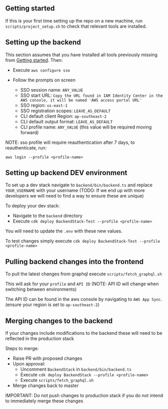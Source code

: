 ## Getting started

If this is your first time setting up the repo on a new machine, run `scripts/project_setup.sh` to check that relevant tools are installed.

## Setting up the backend

This section assumes that you have installed all tools previously missing from [Getting started](https://github.com/pollishmaster/pollish_app#getting-started). Then:

- Execute `aws configure sso`
- Follow the prompts on screen

  - SSO session name: `ANY_VALUE`
  - SSO start URL: `Copy the URL found in IAM Identity Center in the AWS console, it will be named 'AWS access portal URL'`
  - SSO region: `us-east-1`
  - SSO registration scopes: `LEAVE_AS_DEFAULT`
  - CLI default client Region: `ap-southeast-2`
  - CLI default output format: `LEAVE_AS_DEFAULT`
  - CLI profile name: `ANY_VALUE` (this value will be required moving forward)

NOTE: sso profile will require reauthentication after 7 days, to reauthenticate, run:

`aws login --profile <profile-name>`

## Setting up backend DEV environment

To set up a dev stack navigate to `backend/bin/backend.ts` and replace `YOUR_USERNAME` with your username (TODO: If we end up with more developers we will need to find a way to ensure these are unique)

To deploy your dev stack:

- Navigate to the `backend` directory
- Execute `cdk deploy BackendStack-Test --profile <profile-name>`

You will need to update the `.env` with these new values.

To test changes simply execute `cdk deploy BackendStack-Test --profile <profile-name>`

## Pulling backend changes into the frontend

To pull the latest changes from graphql execute `scripts/fetch_graphql.sh`

This will ask for your `profile` and `API ID` (NOTE: API ID will change when switching between environments)

The API ID can be found in the aws console by navigating to `AWS App Sync`. (ensure your region is set to `ap-southeast-2`)

## Merging changes to the backend

If your changes include modifications to the backend these will need to be reflected in the production stack

Steps to merge:

- Raise PR with proposed changes
- Upon approval:
  - Uncomment `BackendStack` in `backend/bin/backend.ts`
  - Execute `cdk deploy BackendStack --profile <profile-name>`
  - Execute `scripts/fetch_graphql.sh`
- Merge changes back to master

IMPORTANT: Do not push changes to production stack if you do not intend to immediately merge these changes
